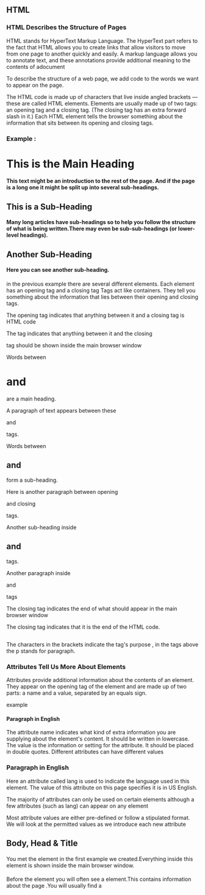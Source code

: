 ## HTML 

### HTML Describes the Structure of Pages


 HTML stands for HyperText Markup Language. The HyperText part refers to the fact that HTML allows you to create links that allow visitors to move from one page to another quickly and easily. A markup language allows you to annotate text, and these annotations provide additional meaning to the contents of adocument

 To describe the structure of a web page, we add code to the words we want to appear on the page.

The HTML code  is made up of characters that live inside angled
brackets — these are called HTML elements. Elements are usually
made up of two tags: an opening tag and a closing tag. (The closing tag has an extra forward slash in it.) Each HTML element tells the browser something about the information that sits between its opening and closing tags.

### Example :


##### <html> 
#### <body>
 #### <h1>This is the Main Heading</h1>
 #### <p>This text might be an introduction to the rest of the page. And if the page is a long one it might be split up into several sub-headings.<p>
 #### <h2>This is a Sub-Heading</h2>
 #### <p>Many long articles have sub-headings so to help you follow the structure of what is being written.There may even be sub-sub-headings (or lower-level headings).</p>
 
 #### <h2>Another Sub-Heading</h2>
 #### <p>Here you can see another sub-heading.</p>
#### </body>
#### </html>


in the previous example there are several different elements. Each
element has an opening tag and a closing tag
Tags act like containers. They tell you something about the information that lies between their opening and closing tags.

The opening <html> tag indicates that anything between it and a closing </html> tag is HTML code

The <body> tag indicates that anything between it and the closing
</body> tag should be shown inside the main browser window

Words between <h1> and </h1> are a main heading.

A paragraph of text appears between these <p> and </p> tags.

Words between <h2> and </h2> form a sub-heading.

Here is another paragraph between opening <p> and closing </p> tags.

Another sub-heading inside <h2> and </h2> tags.

Another paragraph inside <p> and </p> tags

The closing </body> tag indicates the end of what should appear in the main browser window

The closing </html> tag indicates that it is the end of the HTML code.


  ## <p>
The characters in the brackets indicate the tag's purpose , in the tags above the p stands for paragraph.


### Attributes Tell Us More About Elements

Attributes provide additional information about the contents of an element. They appear on the opening tag of the element and are made up of two parts: a name and a value, separated by an equals sign.

example 

#### <p name ="value">Paragraph in English</p>

The attribute name indicates what kind of extra information you are supplying about the element's content. It should be written in lowercase.
The value is the information or setting for the attribute. It should be placed in double quotes. Different attributes can have different values

### <p lang="en-us">Paragraph in English</p>
Here an attribute called lang is used to indicate the language used in this element. The value of this attribute on this page specifies it is in US English.

The majority of attributes can only be used on certain elements although a few attributes (such as lang) can appear on any element

Most attribute values are either pre-defined or follow a stipulated format. We will look at the permitted values as we introduce each new attribute

## Body, Head & Title

#### <body>

You met the <body> element in the first example we created.Everything inside this element is shown inside the main browser window.

#### <head>
Before the <body> element you will often see a <head> element.This contains information about the page .You will usually find a <title> element inside the <head> element

#### <title>
The contents of the <title> element are either shown in the top of the browser, above where you usually type in the URL of the page you want to visit, or on the tab for that page (if your browser uses tabs to allow you to view multiple pages at the same time).



## Extra Markup

### DOCTYPES
Because there have been several versions of HTML, each web page should begin with a DOCTYPE declaration to tell a browser which version of HTML the page is using (although browsers usually display the page even if it is not included).

### Comments in HTML
##### <!-- -->
If you want to add a comment to your code that will not be visible in the user's browser, you can add the text between these characters:
 ##### <!-- comment goes here -->
 * Although comments are not visible to users in the main browser window, they can be viewed by anyone who looks at the source code behind the page.

 * Comments can also be used around blocks of code to stop that code from being displayed in the browser


 #### ID Attribute
 Every HTML element can carry the id attribute. It is used to
uniquely identify that element from other elements on the page. Its value should start with a letter or an underscore (not a number or any other character). It is important that no two elements on the same page have the same value for their id attributes


* The id attribute is known as a global attribute because it can be used on any element.

#### Class Attribute
Every HTML element can also carry a class attribute. Sometimes, rather than uniquely identifying one element within a document, you will want a way to identify several elements as being different from the other elements on the page.

* By default, using these attributes does not affect the presentation
of an element. It will only change their appearance if there is a CSS rule that indicates it should be displayed differently

#### Block Elements

Some elements will always appear to start on a new line in the browser window. These are known as block level elements.

Examples of block elements are
 * <h1>, <p>, <ul>, and <li>


#### Inline Elements
Some elements will always appear to continue on the same line as their neighbouring elements. These are known as inline elements

Examples of inline elements are
* <a>, <b>, <em>, and <img>

### Grouping Text & Elements In a Block

#### <div>
 The <div> element allows you to group a set of elements together in one block-level box.
In a browser, the contents of the <div> element will start on a new line, but other than this it will make no difference to the presentation of the page.
### Grouping Text & Elements Inline

#### <span>
The <span> element acts like an inline equivalent of the <div> element. It is used to either:

* Contain a section of text where there is no other suitable element to differentiate it from its surrounding text

* Contain a number of inline elements

The most common reason why people use <span> elements is so that they can control the appearance of the content of these elements using CSS

You will usually see that a class or id attribute is used with <span> elements:

● To explain the purpose of this <span> element

● So that CSS styles can be applied to elements that have specific values for these attributes

### IFrames
#### <iframe> 

An iframe is like a little window that has been cut into your page — and in that window you can see another page. The term iframe is an abbreviation of inline frame.

An iframe is created using the <iframe> element. There are a few attributes that you will need to know to use it:
* src

The src attribute specifies the URL of the page to show in the frame.

* height

The height attribute specifies the height of the iframe in pixels.

* width

The width attribute specifies the width of the iframe in pixels.

### Information About Your Pages
#### <meta>
The <meta> element livesinside the <head> element and contains information about that web page. It is not visible to users but fulfills a number of purposes such as telling search engines about your page, who created it, and whether or not it is time sensitive. (If the page is timesensitive, it can be set to expire.)

The <meta> element is an empty element so it does not have a closing tag. It uses attributes to carry the information.

### Escape Characters
There are some characters that are used in and reserved by HTML code. (For example, the left and right angled brackets.)

Therefore, if you want these characters to appear on your page you need to use what are termed "escape" characters (also known as escape codes or entity references). For example, to write a left angled bracket,you can use either & lt;" or & #60;. For an ampersand, you can use either & amp; or & #38;.


### Headers & Footers

The <header> and <footer> elements can be used for:

● The main header or footer that appears at the top or bottom of every page on the site.

● A header or footer for an individual <article> or <section> within the page

### Navigation
#### <nav>
The <nav> element is used to contain the major navigational
blocks on the site such as the primary site navigation.


### Articles
#### <article>

The <article> element acts as a container for any section of a page that could stand alone and potentially be syndicated.

This could be an individual article or blog entry, a comment or forum post, or any other independent piece of content

### ASIDES

<aside>

The <aside> element has two purposes, depending on whether it is inside an <article> element or not. When the <aside> element is used inside an <article> element, it should contain information that is related to the article but not essential to its overall meaning

When the <aside> element is used outside of an <article> element, it acts as a container for content that is related to the entire page. For example, it might contain links to other sections of the site, a list of recent posts, a search box, or recent tweets by the author.

### Sections

##### <section>
The <section> element groups related content together, and typically each section would have its own heading.

### Heading Groups
#### <hgroup>

The purpose of the <hgroup> element is to group together a set of one or more <h1> through <h6> elements so that they are treated as one single heading

### Figures
##### <figure> <figcaption>

It is important to note that the article should still make sense if the content of the <figure> element were moved (to another part of the page, or even to adifferent page altogether).

Examples of usage include:

● Images

● Videos

● Graphs

● Diagrams

● Code samples

● Text that supports the main body of an article

### Process & Design
Every website should be designed for the target audience—not just for yourself or the site owner. It is therefore very important to understand who your target audience is

### Target Audience: individuals

● What is the age range of your target audience?

● Will your site appeal to more women or men? What is the mix?

● Which country do your visitors live in?

● Do they live in urban or rural areas?

● What is the average income of visitors?


● What is their marital or family status?

● What is their occupation?

● How many hours do they work per week?

● How often do they use the web?

● What kind of device do they use to access the web?


### Target Audience: Companies

● What is the size of the company or relevant department?

● What is the position of people in the company who visit your site?

● Will visitors be using the site for themselves or for someone else?

● How large is the budget they control?


### Why People Visit YOUR Website

Your content and design should be influenced by the goals of
your users.To help determine why people are coming to your website,
there are two basic categories of questions you can ask:

1: The first attempts to discover the underlying motivations for why visitors come to the site. 

2: The second examines the specific goals of the visitors.These are the triggers making them come to the site now

### What Your Visitors are Trying to Achieve
It is unlikely that you will be able to list every reason why someone visits your site but you are looking for key tasks and motivations. This information can help guide your site designs.

### What Information Your Visitors Need
You know who is coming to your site and why they are coming, so now you need to work out what information they need in order to achieve
their goals quickly and effectively

### How Often People Will Visit Your Site
Some sites benefit from being updated more frequently than others. Some information (such as news) may be constantly changing, while other content remains relatively static.

### Site Maps
The aim is to create a diagram of the pages that will be used to structure the site. This is known as a site map and it will show how those pages can begrouped

To help you decide what information should go on each page, you can use a technique called card sorting.

This involves placing each piece of information that a visitor might need to know on a separate piece of paper and then organizing the related information into groups.

Each group relates to a page and, on larger sites the, pages can in turn can be grouped together to create different sections of the
website

### WireFrames
A wireframe is a simple sketch of the key information that needs to go on each page of a site. It shows the hierarchy of the information and how much space it might require.
